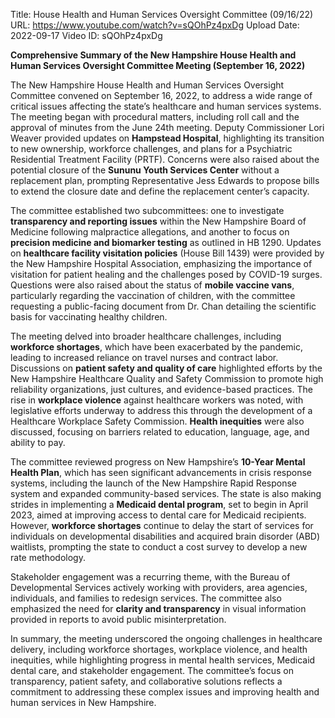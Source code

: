Title: House Health and Human Services Oversight Committee (09/16/22)
URL: https://www.youtube.com/watch?v=sQOhPz4pxDg
Upload Date: 2022-09-17
Video ID: sQOhPz4pxDg

**Comprehensive Summary of the New Hampshire House Health and Human Services Oversight Committee Meeting (September 16, 2022)**

The New Hampshire House Health and Human Services Oversight Committee convened on September 16, 2022, to address a wide range of critical issues affecting the state’s healthcare and human services systems. The meeting began with procedural matters, including roll call and the approval of minutes from the June 24th meeting. Deputy Commissioner Lori Weaver provided updates on **Hampstead Hospital**, highlighting its transition to new ownership, workforce challenges, and plans for a Psychiatric Residential Treatment Facility (PRTF). Concerns were also raised about the potential closure of the **Sununu Youth Services Center** without a replacement plan, prompting Representative Jess Edwards to propose bills to extend the closure date and define the replacement center’s capacity.

The committee established two subcommittees: one to investigate **transparency and reporting issues** within the New Hampshire Board of Medicine following malpractice allegations, and another to focus on **precision medicine and biomarker testing** as outlined in HB 1290. Updates on **healthcare facility visitation policies** (House Bill 1439) were provided by the New Hampshire Hospital Association, emphasizing the importance of visitation for patient healing and the challenges posed by COVID-19 surges. Questions were also raised about the status of **mobile vaccine vans**, particularly regarding the vaccination of children, with the committee requesting a public-facing document from Dr. Chan detailing the scientific basis for vaccinating healthy children.

The meeting delved into broader healthcare challenges, including **workforce shortages**, which have been exacerbated by the pandemic, leading to increased reliance on travel nurses and contract labor. Discussions on **patient safety and quality of care** highlighted efforts by the New Hampshire Healthcare Quality and Safety Commission to promote high reliability organizations, just cultures, and evidence-based practices. The rise in **workplace violence** against healthcare workers was noted, with legislative efforts underway to address this through the development of a Healthcare Workplace Safety Commission. **Health inequities** were also discussed, focusing on barriers related to education, language, age, and ability to pay.

The committee reviewed progress on New Hampshire’s **10-Year Mental Health Plan**, which has seen significant advancements in crisis response systems, including the launch of the New Hampshire Rapid Response system and expanded community-based services. The state is also making strides in implementing a **Medicaid dental program**, set to begin in April 2023, aimed at improving access to dental care for Medicaid recipients. However, **workforce shortages** continue to delay the start of services for individuals on developmental disabilities and acquired brain disorder (ABD) waitlists, prompting the state to conduct a cost survey to develop a new rate methodology.

Stakeholder engagement was a recurring theme, with the Bureau of Developmental Services actively working with providers, area agencies, individuals, and families to redesign services. The committee also emphasized the need for **clarity and transparency** in visual information provided in reports to avoid public misinterpretation.

In summary, the meeting underscored the ongoing challenges in healthcare delivery, including workforce shortages, workplace violence, and health inequities, while highlighting progress in mental health services, Medicaid dental care, and stakeholder engagement. The committee’s focus on transparency, patient safety, and collaborative solutions reflects a commitment to addressing these complex issues and improving health and human services in New Hampshire.